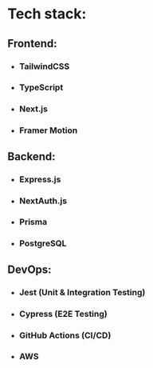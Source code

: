 # Tech stack:
 ## Frontend: 
 - ### TailwindCSS 
 - ### TypeScript 
 - ### Next.js
 - ### Framer Motion 
 ## Backend: 
 - ### Express.js
 - ### NextAuth.js
 - ### Prisma
 - ### PostgreSQL
 ## DevOps: 
 - ### Jest (Unit & Integration Testing)
 - ### Cypress (E2E Testing)
 - ### GitHub Actions (CI/CD)
 - ### AWS
